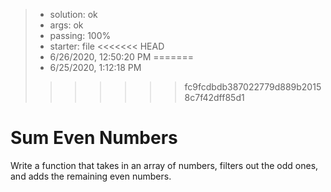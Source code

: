 <!-- BEGIN REPORT -->
> - solution: ok 
> - args: ok 
> - passing: 100% 
> - starter: file 
<<<<<<< HEAD
> - 6/26/2020, 12:50:20 PM
=======
> - 6/25/2020, 1:12:18 PM
>>>>>>> fc9fcdbdb387022779d889b20158c7f42dff85d1
<!-- END REPORT -->

# Sum Even Numbers

Write a function that takes in an array of numbers, filters out the odd ones, and adds the remaining even numbers.

